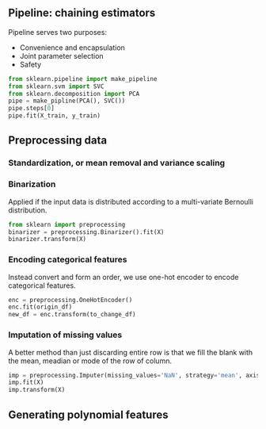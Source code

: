 ## Pipeline: chaining estimators
Pipeline serves two purposes:
- Convenience and encapsulation 
- Joint parameter selection
- Safety  

```python
from sklearn.pipeline import make_pipeline
from sklearn.svm import SVC
from sklearn.decomposition import PCA
pipe = make_pipline(PCA(), SVC())
pipe.steps[0]
pipe.fit(X_train, y_train)
```

## Preprocessing data
### Standardization, or mean removal and variance scaling

### Binarization
Applied if the input data is distributed according to a multi-variate Bernoulli distribution.
```python
from sklearn import preprocessing
binarizer = preprocessing.Binarizer().fit(X)
binarizer.transform(X)
```

### Encoding categorical features
Instead convert and form an order, we use one-hot encoder to encode categorical features.
```python
enc = preprocessing.OneHotEncoder()
enc.fit(origin_df)
new_df = enc.transform(to_change_df)
```

### Imputation of missing values
A better method than just discarding entire row is that we fill the blank with the mean, meadian or mode of the row of column.
```python
imp = preprocessing.Imputer(missing_values='NaN', strategy='mean', axis=0)
imp.fit(X)
imp.transform(X)
```

## Generating polynomial features







